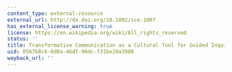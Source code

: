 ```yaml
---
content_type: external-resource
external_url: http://dx.doi.org/10.1002/sce.1007
has_external_license_warning: true
license: https://en.wikipedia.org/wiki/All_rights_reserved
status: ''
title: Transformative Communication as a Cultural Tool for Guided Inquiry
uid: 0567b8c6-6d0a-46df-96dc-f31be29a3980
wayback_url: ''
---
```

